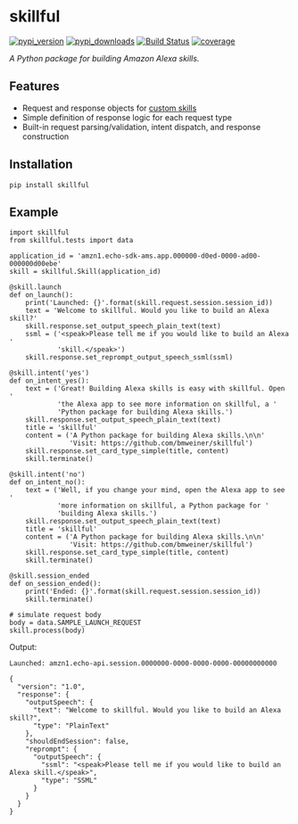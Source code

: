# skillful

[![pypi_version](https://img.shields.io/pypi/v/skillful.svg?maxAge=2592000)](https://pypi.python.org/pypi/skillful)
[![pypi_downloads](https://img.shields.io/pypi/dm/skillful.svg?maxAge=2592000)](https://pypi.python.org/pypi/skillful)
[![Build Status](https://travis-ci.org/bmweiner/skillful.svg?branch=master)](https://travis-ci.org/bmweiner/skillful)
[![coverage](https://coveralls.io/repos/github/bmweiner/skillful/badge.svg?branch=master)](https://coveralls.io/github/bmweiner/skillful?branch=master)

*A Python package for building Amazon Alexa skills.*

## Features

* Request and response objects for [custom skills](https://goo.gl/JpVGm4)
* Simple definition of response logic for each request type
* Built-in request parsing/validation, intent dispatch, and response
  construction

## Installation

    pip install skillful

## Example

    import skillful
    from skillful.tests import data

    application_id = 'amzn1.echo-sdk-ams.app.000000-d0ed-0000-ad00-000000d00ebe'
    skill = skillful.Skill(application_id)

    @skill.launch
    def on_launch():
        print('Launched: {}'.format(skill.request.session.session_id))
        text = 'Welcome to skillful. Would you like to build an Alexa skill?'
        skill.response.set_output_speech_plain_text(text)
        ssml = ('<speak>Please tell me if you would like to build an Alexa '
                'skill.</speak>')
        skill.response.set_reprompt_output_speech_ssml(ssml)

    @skill.intent('yes')
    def on_intent_yes():
        text = ('Great! Building Alexa skills is easy with skillful. Open '
                'the Alexa app to see more information on skillful, a '
                'Python package for building Alexa skills.')
        skill.response.set_output_speech_plain_text(text)
        title = 'skillful'
        content = ('A Python package for building Alexa skills.\n\n'
                   'Visit: https://github.com/bmweiner/skillful')
        skill.response.set_card_type_simple(title, content)
        skill.terminate()

    @skill.intent('no')
    def on_intent_no():
        text = ('Well, if you change your mind, open the Alexa app to see '
                'more information on skillful, a Python package for '
                'building Alexa skills.')
        skill.response.set_output_speech_plain_text(text)
        title = 'skillful'
        content = ('A Python package for building Alexa skills.\n\n'
                   'Visit: https://github.com/bmweiner/skillful')
        skill.response.set_card_type_simple(title, content)
        skill.terminate()

    @skill.session_ended
    def on_session_ended():
        print('Ended: {}'.format(skill.request.session.session_id))
        skill.terminate()

    # simulate request body
    body = data.SAMPLE_LAUNCH_REQUEST
    skill.process(body)

Output:

    Launched: amzn1.echo-api.session.0000000-0000-0000-0000-00000000000

    {
      "version": "1.0",
      "response": {
        "outputSpeech": {
          "text": "Welcome to skillful. Would you like to build an Alexa skill?",
          "type": "PlainText"
        },
        "shouldEndSession": false,
        "reprompt": {
          "outputSpeech": {
            "ssml": "<speak>Please tell me if you would like to build an Alexa skill.</speak>",
            "type": "SSML"
          }
        }
      }
    }
